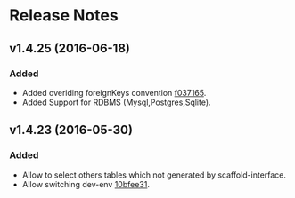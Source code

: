 # Release Notes

## v1.4.25 (2016-06-18)

### Added
- Added overiding foreignKeys convention [f037165](https://github.com/amranidev/scaffold-interface/commit/f03716595ca027a19588730b2c9f9ebb83310988).
- Added Support for RDBMS (Mysql,Postgres,Sqlite).

## v1.4.23 (2016-05-30)

### Added
- Allow to select others tables which not generated by scaffold-interface.
- Allow switching dev-env [10bfee31](https://github.com/amranidev/scaffold-interface/commit/10bfee31fffa407b1b561c2bd7344563f5e43a88).
